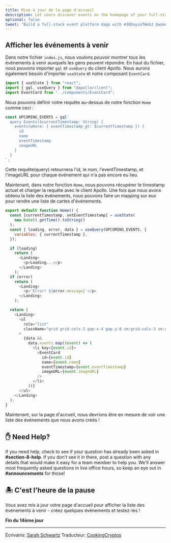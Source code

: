 ```yaml
---
title: Mise à jour de la page d'accueil
description: Let users discover events on the homepage of your full-stack decentralized event platform.
optional: false
tweet: "Build a full-stack event platform dapp with #30DaysofWeb3 @womenbuildweb3 🎫"
---
```


## Afficher les événements à venir

Dans notre fichier `index.js`, nous voulons pouvoir montrer tous les événements à venir auxquels les gens peuvent répondre. En haut du fichier, nous pouvons importer `gql` et `useQuery` du client Apollo. Nous aurons également besoin d'importer `useState` et notre composant `EventCard`.

```javascript
import { useState } from "react";
import { gql, useQuery } from "@apollo/client";
import EventCard from "../components/EventCard";
```

Nous pouvons définir notre requête au-dessus de notre fonction `Home` comme ceci :

```javascript
const UPCOMING_EVENTS = gql`
  query Events($currentTimestamp: String) {
    events(where: { eventTimestamp_gt: $currentTimestamp }) {
      id
      name
      eventTimestamp
      imageURL
    }
  }
`;
```

Cette requête(query) retournera l'id, le nom, l'eventTimestamp, et l'imageURL pour chaque événement qui n'a pas encore eu lieu.

Maintenant, dans notre fonction `Home`, nous pouvons récupérer le timestamp actuel et charger la requête avec le client Apollo. Une fois que nous avons obtenu la liste des événements, nous pouvons faire un mapping sur eux pour rendre une liste de cartes d'événements.

```javascript
export default function Home() {
  const [currentTimestamp, setEventTimestamp] = useState(
    new Date().getTime().toString()
  );
  const { loading, error, data } = useQuery(UPCOMING_EVENTS, {
    variables: { currentTimestamp },
  });

  if (loading)
    return (
      <Landing>
        <p>Loading...</p>
      </Landing>
    );
  if (error)
    return (
      <Landing>
        <p>`Error! ${error.message}`</p>
      </Landing>
    );

  return (
    <Landing>
      <ul
        role="list"
        className="grid grid-cols-2 gap-x-4 gap-y-8 sm:grid-cols-3 sm:gap-x-6 lg:grid-cols-4 xl:gap-x-8"
      >
        {data &&
          data.events.map((event) => (
            <li key={event.id}>
              <EventCard
                id={event.id}
                name={event.name}
                eventTimestamp={event.eventTimestamp}
                imageURL={event.imageURL}
              />
            </li>
          ))}
      </ul>
    </Landing>
  );
}
```

Maintenant, sur la page d'accueil, nous devrions être en mesure de voir une liste des événements que nous avons créés !

## ✋ Need Help?

If you need help, check to see if your question has already been asked in **#section-8-help**. If you don't see it in there, post a question with any details that would make it easy for a team member to help you. We'll answer most frequently asked questions in live office hours, so keep an eye out in **#announcements** for those!

## 🏝 C'est l'heure de la pause

Vous avez mis à jour votre page d'accueil pour afficher la liste des événements à venir - créez quelques événements et testez-les !

**Fin du 14ème jour**

---

Écrivains: [Sarah Schwartz](https://twitter.com/schwartzswartz)
Traducteur: [CookingCryptos](https://twitter.com/CookingCryptos)
